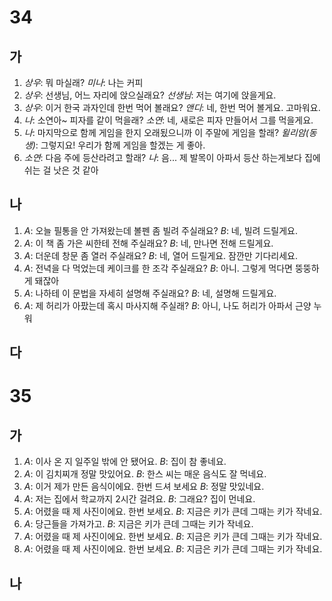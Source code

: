 # 34
## 가
1. *상우*: 뭐 마실래?
   *미나*: 나는 커피
2. *상우*: 선생님, 어느 자리에 앉으실래요?
   *선생님*: 저는 여기에 앉을게요.
3. *상우*: 이거 한국 과자인데 한번 먹어 볼래요?
   *앤디*: 네, 한번 먹어 볼게요. 고마워요.
4. *나*: 소연아~ 피자를 같이 먹을래?
   *소연*: 네, 새로은 피자 만들어서 그를 먹을게요.
5. *나*: 마지막으로 함께 게임을 한지 오래됬으니까 이 주말에 게임을 할래?
   *윌리암(동생)*: 그렇지요! 우리가 함께 게임을 할겠는 게 좋아.
6. *소연*: 다음 주에 등산라려고 할래?
   *나*: 음... 제 발목이 아파서 등산 하는게보다 집에 쉬는 걸 낫은 것 같아
## 나
1. *A*: 오늘 필통을 안 가져왔는데 볼펜 좀 빌려 주실래요?
   *B*: 네, 빌려 드릴게요.
2. *A*: 이 책 좀 가은 씨한테 전해 주실래요?
   *B*: 네, 만나면 전해 드릴게요.
3. *A*: 더운데 창문 좀 열러 주실래요?
   *B*: 네, 열어 드릴게요. 잠깐만 기다리세요.
4. *A*: 전녁을 다 먹었는데 케이크를 한 조각 주실래요?
   *B*: 아니. 그렇게 먹다면 뚱뚱하게 돼잖아
5. *A*: 나하테 이 문법을 자세히 설명해 주실래요?
   *B*: 네, 설명해 드릴게요.
6. *A*: 제 허리가 아팠는데 혹시 마사지해 주실래?
   *B*: 아니, 나도 허리가 아파서 근양 누워
## 다

# 35
## 가
1. *A*: 이사 온 지 일주일 밖에 안 됐어요.
   *B*: 집이 참 좋네요.
2. *A*: 이 김치찌개 정말 맛있어요.
   *B*: 한스 씨는 매운 음식도 잘 먹네요.
3. *A*: 이거 제가 만든 음식이에요. 한번 드셔 보세요
   *B*: 정말 맛있네요.
4. *A*: 저는 집에서 학교까지 2시간 걸려요.
   *B*: 그래요? 집이 먼네요.
5. *A*: 어렸을 때 제 사진이에요. 한번 보세요.
   *B*: 지금은 키가 큰데 그때는 키가 작네요.
6. *A*: 당근들을 가져가고.
   *B*: 지금은 키가 큰데 그때는 키가 작네요.
7. *A*: 어렸을 때 제 사진이에요. 한번 보세요.
   *B*: 지금은 키가 큰데 그때는 키가 작네요.
8. *A*: 어렸을 때 제 사진이에요. 한번 보세요.
   *B*: 지금은 키가 큰데 그때는 키가 작네요.
## 나
